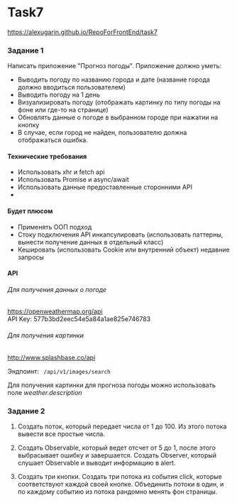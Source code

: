 # Task7
https://alexugarin.github.io/RepoForFrontEnd/task7

### Задание 1
Написать приложение "Прогноз погоды".
Приложение должно уметь:
* Выводить погоду по названию города и дате (название города должно вводиться пользователем)
* Выводить погоду на 1 день
* Визуализировать погоду (отображать картинку по типу погоды на фоне или где-то на странице)
* Обновлять данные о погоде в выбранном городе при нажатии на кнопку
* В случае, если город не найден, пользователю должна отображаться ошибка.

#### Технические требования
* Использовать xhr и fetch api
* Использовать Promise и async/await
* Использовать данные предоставленные сторонними API
* 
#### Будет плюсом
* Применять ООП подход
* Стоку подключения API инкапсулировать (использовать паттерны,
  вынести получение данных в отдельный класс)
* Кешировать (использовать Cookie или внутренний объект) недавние запросы

#### API

###### Для получения данных о погоде
https://openweathermap.org/api  
API Key: 577b3bd2eec54e5a84a1ae825e746783


###### Для получения картинки
http://www.splashbase.co/api

Эндпоинт: ` /api/v1/images/search`

Для получения картинки для прогноза погоды можно использовать поле _weather.description_

### Задание 2
1. Создать поток, который передает числа от 1 до 100. Из этого потока вывести все простые числа.

2. Создать Observable, который ведет отсчет от 5 до 1, после этого выбрасывает ошибку и завершается. 
Создать Observer, который слушает Observable и выводит информацию в alert.

3. Создать три кнопки. Создать три потока из события click, которые соответствуют каждой своей кнопке. 
Объединить потоки в один, и по каждому событию из потока рандомно менять фон страницы.
